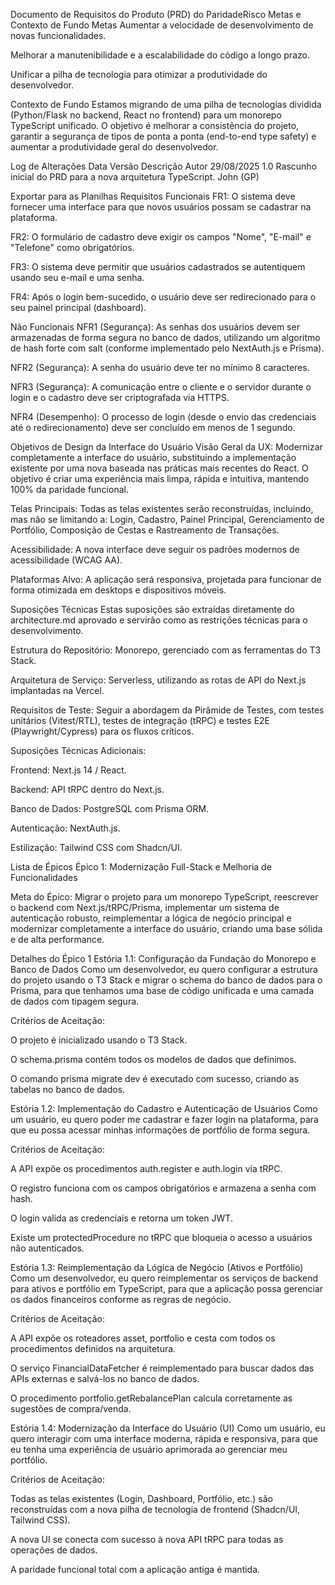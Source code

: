 Documento de Requisitos do Produto (PRD) do ParidadeRisco
Metas e Contexto de Fundo
Metas
Aumentar a velocidade de desenvolvimento de novas funcionalidades.

Melhorar a manutenibilidade e a escalabilidade do código a longo prazo.

Unificar a pilha de tecnologia para otimizar a produtividade do desenvolvedor.

Contexto de Fundo
Estamos migrando de uma pilha de tecnologias dividida (Python/Flask no backend, React no frontend) para um monorepo TypeScript unificado. O objetivo é melhorar a consistência do projeto, garantir a segurança de tipos de ponta a ponta (end-to-end type safety) e aumentar a produtividade geral do desenvolvedor.

Log de Alterações
Data	Versão	Descrição	Autor
29/08/2025	1.0	Rascunho inicial do PRD para a nova arquitetura TypeScript.	John (GP)

Exportar para as Planilhas
Requisitos
Funcionais
FR1: O sistema deve fornecer uma interface para que novos usuários possam se cadastrar na plataforma.

FR2: O formulário de cadastro deve exigir os campos "Nome", "E-mail" e "Telefone" como obrigatórios.

FR3: O sistema deve permitir que usuários cadastrados se autentiquem usando seu e-mail e uma senha.

FR4: Após o login bem-sucedido, o usuário deve ser redirecionado para o seu painel principal (dashboard).

Não Funcionais
NFR1 (Segurança): As senhas dos usuários devem ser armazenadas de forma segura no banco de dados, utilizando um algoritmo de hash forte com salt (conforme implementado pelo NextAuth.js e Prisma).

NFR2 (Segurança): A senha do usuário deve ter no mínimo 8 caracteres.

NFR3 (Segurança): A comunicação entre o cliente e o servidor durante o login e o cadastro deve ser criptografada via HTTPS.

NFR4 (Desempenho): O processo de login (desde o envio das credenciais até o redirecionamento) deve ser concluído em menos de 1 segundo.

Objetivos de Design da Interface do Usuário
Visão Geral da UX: Modernizar completamente a interface do usuário, substituindo a implementação existente por uma nova baseada nas práticas mais recentes do React. O objetivo é criar uma experiência mais limpa, rápida e intuitiva, mantendo 100% da paridade funcional.

Telas Principais: Todas as telas existentes serão reconstruídas, incluindo, mas não se limitando a: Login, Cadastro, Painel Principal, Gerenciamento de Portfólio, Composição de Cestas e Rastreamento de Transações.

Acessibilidade: A nova interface deve seguir os padrões modernos de acessibilidade (WCAG AA).

Plataformas Alvo: A aplicação será responsiva, projetada para funcionar de forma otimizada em desktops e dispositivos móveis.

Suposições Técnicas
Estas suposições são extraídas diretamente do architecture.md aprovado e servirão como as restrições técnicas para o desenvolvimento.

Estrutura do Repositório: Monorepo, gerenciado com as ferramentas do T3 Stack.

Arquitetura de Serviço: Serverless, utilizando as rotas de API do Next.js implantadas na Vercel.

Requisitos de Teste: Seguir a abordagem da Pirâmide de Testes, com testes unitários (Vitest/RTL), testes de integração (tRPC) e testes E2E (Playwright/Cypress) para os fluxos críticos.

Suposições Técnicas Adicionais:

Frontend: Next.js 14 / React.

Backend: API tRPC dentro do Next.js.

Banco de Dados: PostgreSQL com Prisma ORM.

Autenticação: NextAuth.js.

Estilização: Tailwind CSS com Shadcn/UI.

Lista de Épicos
Épico 1: Modernização Full-Stack e Melhoria de Funcionalidades

Meta do Épico: Migrar o projeto para um monorepo TypeScript, reescrever o backend com Next.js/tRPC/Prisma, implementar um sistema de autenticação robusto, reimplementar a lógica de negócio principal e modernizar completamente a interface do usuário, criando uma base sólida e de alta performance.

Detalhes do Épico 1
Estória 1.1: Configuração da Fundação do Monorepo e Banco de Dados
Como um desenvolvedor, eu quero configurar a estrutura do projeto usando o T3 Stack e migrar o schema do banco de dados para o Prisma, para que tenhamos uma base de código unificada e uma camada de dados com tipagem segura.

Critérios de Aceitação:

O projeto é inicializado usando o T3 Stack.

O schema.prisma contém todos os modelos de dados que definimos.

O comando prisma migrate dev é executado com sucesso, criando as tabelas no banco de dados.

Estória 1.2: Implementação do Cadastro e Autenticação de Usuários
Como um usuário, eu quero poder me cadastrar e fazer login na plataforma, para que eu possa acessar minhas informações de portfólio de forma segura.

Critérios de Aceitação:

A API expõe os procedimentos auth.register e auth.login via tRPC.

O registro funciona com os campos obrigatórios e armazena a senha com hash.

O login valida as credenciais e retorna um token JWT.

Existe um protectedProcedure no tRPC que bloqueia o acesso a usuários não autenticados.

Estória 1.3: Reimplementação da Lógica de Negócio (Ativos e Portfólio)
Como um desenvolvedor, eu quero reimplementar os serviços de backend para ativos e portfólio em TypeScript, para que a aplicação possa gerenciar os dados financeiros conforme as regras de negócio.

Critérios de Aceitação:

A API expõe os roteadores asset, portfolio e cesta com todos os procedimentos definidos na arquitetura.

O serviço FinancialDataFetcher é reimplementado para buscar dados das APIs externas e salvá-los no banco de dados.

O procedimento portfolio.getRebalancePlan calcula corretamente as sugestões de compra/venda.

Estória 1.4: Modernização da Interface do Usuário (UI)
Como um usuário, eu quero interagir com uma interface moderna, rápida e responsiva, para que eu tenha uma experiência de usuário aprimorada ao gerenciar meu portfólio.

Critérios de Aceitação:

Todas as telas existentes (Login, Dashboard, Portfólio, etc.) são reconstruídas com a nova pilha de tecnologia de frontend (Shadcn/UI, Tailwind CSS).

A nova UI se conecta com sucesso à nova API tRPC para todas as operações de dados.

A paridade funcional total com a aplicação antiga é mantida.